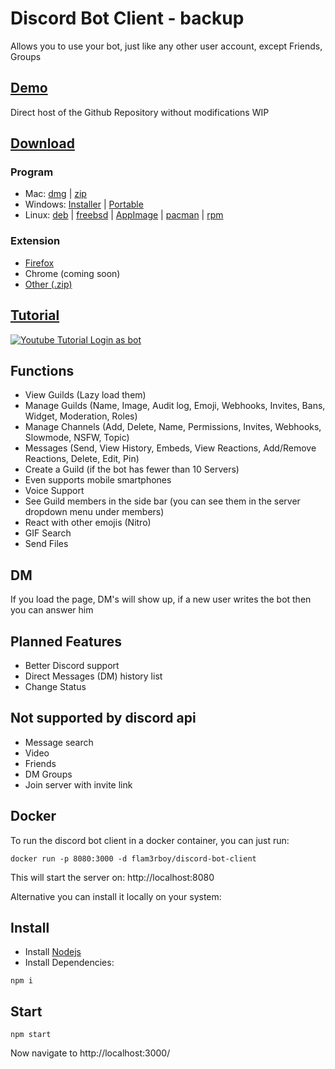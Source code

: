 # Discord Bot Client - backup
Allows you to use your bot, just like any other user account, except Friends, Groups

## [Demo](https://botclient.tk/)
Direct host of the Github Repository without modifications
WIP

## [Download](https://github.com/Flam3rboy/discord-bot-client/releases/tag/3.0.0)
### Program
- Mac: [dmg](https://github.com/Flam3rboy/discord-bot-client/releases/download/3.1.0/Discord.Bot.Client-3.1.0.dmg) | [zip](https://github.com/Flam3rboy/discord-bot-client/releases/download/3.1.0/Discord.Bot.Client-3.1.0-mac.zip)
- Windows: [Installer](https://github.com/Flam3rboy/discord-bot-client/releases/download/3.1.0/Discord.Bot.Client.Setup.3.1.0.exe) | [Portable](https://github.com/Flam3rboy/discord-bot-client/releases/download/3.1.0/Discord.Bot.Client.3.1.0.Portable.exe)
- Linux: [deb](https://github.com/Flam3rboy/discord-bot-client/releases/download/3.1.0/discord-bot-client_3.1.0_amd64.deb) | [freebsd](https://github.com/Flam3rboy/discord-bot-client/releases/download/3.1.0/discord-bot-client-3.1.0.freebsd) | [AppImage](https://github.com/Flam3rboy/discord-bot-client/releases/download/3.1.0/discord-bot-client-3.1.0.AppImage) | [pacman](https://github.com/Flam3rboy/discord-bot-client/releases/download/3.1.0/discord-bot-client-3.1.0.pacman) | [rpm](https://github.com/Flam3rboy/discord-bot-client/releases/download/3.1.0/discord-bot-client-3.1.0.x86_64.rpm)
### Extension
- [Firefox](https://addons.mozilla.org/firefox/addon/discord-bot-client/)
- Chrome (coming soon)
- [Other (.zip)](https://github.com/Flam3rboy/discord-bot-client/releases/download/3.0.0/extension.zip)

## [Tutorial](https://www.youtube.com/watch?v=_q3Hr2bsYr8)
[![Youtube Tutorial Login as bot](https://img.youtube.com/vi/_q3Hr2bsYr8/0.jpg)](https://www.youtube.com/watch?v=_q3Hr2bsYr8)

## Functions
- View Guilds (Lazy load them) 
- Manage Guilds (Name, Image, Audit log, Emoji, Webhooks, Invites, Bans, Widget, Moderation, Roles)
- Manage Channels (Add, Delete, Name, Permissions, Invites, Webhooks, Slowmode, NSFW, Topic)
- Messages (Send, View History, Embeds, View Reactions, Add/Remove Reactions, Delete, Edit, Pin)
- Create a Guild (if the bot has fewer than 10 Servers)
- Even supports mobile smartphones
- Voice Support
- See Guild members in the side bar (you can see them in the server dropdown menu under members)
- React with other emojis (Nitro)
- GIF Search
- Send Files

## DM
If you load the page, DM's will show up, if a new user writes the bot then you can answer him

## Planned Features
- Better Discord support
- Direct Messages (DM) history list
- Change Status

## Not supported by discord api
- Message search
- Video
- Friends
- DM Groups
- Join server with invite link


## Docker
To run the discord bot client in a docker container, you can just run:
```
docker run -p 8080:3000 -d flam3rboy/discord-bot-client
```
This will start the server on: http://localhost:8080 

Alternative you can install it locally on your system:

## Install
- Install [Nodejs](https://nodejs.org/en/download/)
- Install Dependencies:
```
npm i
```

## Start
```
npm start
```
Now navigate to http://localhost:3000/


